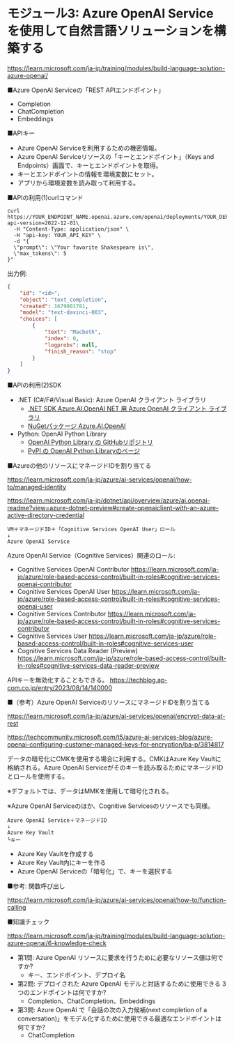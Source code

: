 # モジュール3: Azure OpenAI Service を使用して自然言語ソリューションを構築する

https://learn.microsoft.com/ja-jp/training/modules/build-language-solution-azure-openai/

■Azure OpenAI Serviceの「REST APIエンドポイント」

- Completion
- ChatCompletion
- Embeddings

■APIキー

- Azure OpenAI Serviceを利用するための機密情報。
- Azure OpenAI Serviceリソースの「キーとエンドポイント」（Keys and Endpoints）画面で、キーとエンドポイントを取得。
- キーとエンドポイントの情報を環境変数にセット。
- アプリから環境変数を読み取って利用する。


■APIの利用(1)curlコマンド

```
curl https://YOUR_ENDPOINT_NAME.openai.azure.com/openai/deployments/YOUR_DEPLOYMENT_NAME/completions?api-version=2022-12-01\
  -H "Content-Type: application/json" \
  -H "api-key: YOUR_API_KEY" \
  -d "{
  \"prompt\": \"Your favorite Shakespeare is\",
  \"max_tokens\": 5
}"
```

出力例:

```json
{
    "id": "<id>",
    "object": "text_completion",
    "created": 1679001781,
    "model": "text-davinci-003",
    "choices": [
        {
            "text": "Macbeth",
            "index": 0,
            "logprobs": null,
            "finish_reason": "stop"
        }
    ]
}
```

■APIの利用(2)SDK

- .NET (C#/F#/Visual Basic): Azure OpenAI クライアント ライブラリ
  - [.NET SDK Azure.AI.OpenAI NET 用 Azure OpenAI クライアント ライブラリ](https://learn.microsoft.com/ja-jp/dotnet/api/overview/azure/ai.openai-readme)
  - [NuGetパッケージ Azure.AI.OpenAI](https://www.nuget.org/packages/Azure.AI.OpenAI)
- Python: OpenAI Python Library
  - [OpenAI Python Library の GitHubリポジトリ](https://github.com/openai/openai-python)
  - [PyPI の OpenAI Python Libraryのページ](https://pypi.org/project/openai/)



■Azureの他のリソースにマネージドIDを割り当てる

https://learn.microsoft.com/ja-jp/azure/ai-services/openai/how-to/managed-identity

https://learn.microsoft.com/ja-jp/dotnet/api/overview/azure/ai.openai-readme?view=azure-dotnet-preview#create-openaiclient-with-an-azure-active-directory-credential

```
VM＋マネージドID＋「Cognitive Services OpenAI User」ロール
↓
Azure OpenAI Service
```

Azure OpenAI Service（Cognitive Services）関連のロール:

- Cognitive Services OpenAI Contributor https://learn.microsoft.com/ja-jp/azure/role-based-access-control/built-in-roles#cognitive-services-openai-contributor
- Cognitive Services OpenAI User https://learn.microsoft.com/ja-jp/azure/role-based-access-control/built-in-roles#cognitive-services-openai-user
- Cognitive Services Contributor https://learn.microsoft.com/ja-jp/azure/role-based-access-control/built-in-roles#cognitive-services-contributor
- Cognitive Services User https://learn.microsoft.com/ja-jp/azure/role-based-access-control/built-in-roles#cognitive-services-user
- Cognitive Services Data Reader (Preview) https://learn.microsoft.com/ja-jp/azure/role-based-access-control/built-in-roles#cognitive-services-data-reader-preview

APIキーを無効化することもできる。
https://techblog.ap-com.co.jp/entry/2023/08/14/140000


■（参考）Azure OpenAI ServiceのリソースにマネージドIDを割り当てる

https://learn.microsoft.com/ja-jp/azure/ai-services/openai/encrypt-data-at-rest

https://techcommunity.microsoft.com/t5/azure-ai-services-blog/azure-openai-configuring-customer-managed-keys-for-encryption/ba-p/3814817

データの暗号化にCMKを使用する場合に利用する。CMKはAzure Key Vaultに格納される。Azure OpenAI Serviceがそのキーを読み取るためにマネージドIDとロールを使用する。

※デフォルトでは、データはMMKを使用して暗号化される。

※Azure OpenAI Serviceのほか、Cognitive Servicesのリソースでも同様。


```
Azure OpenAI Service＋マネージドID
↓
Azure Key Vault
└キー
```

- Azure Key Vaultを作成する
- Azure Key Vault内にキーを作る
- Azure OpenAI Serviceの「暗号化」で、キーを選択する



■参考: 関数呼び出し

https://learn.microsoft.com/ja-jp/azure/ai-services/openai/how-to/function-calling

■知識チェック

https://learn.microsoft.com/ja-jp/training/modules/build-language-solution-azure-openai/6-knowledge-check

- 第1問: Azure OpenAI リソースに要求を行うために必要なリソース値は何ですか?
  - キー、エンドポイント、デプロイ名
- 第2問: デプロイされた Azure OpenAI モデルと対話するために使用できる 3 つのエンドポイントは何ですか?
  - Completion、ChatCompletion、Embeddings
- 第3問: Azure OpenAI で「会話の次の入力候補(next completion of a conversation)」をモデル化するために使用できる最適なエンドポイントは何ですか?
  - ChatCompletion
